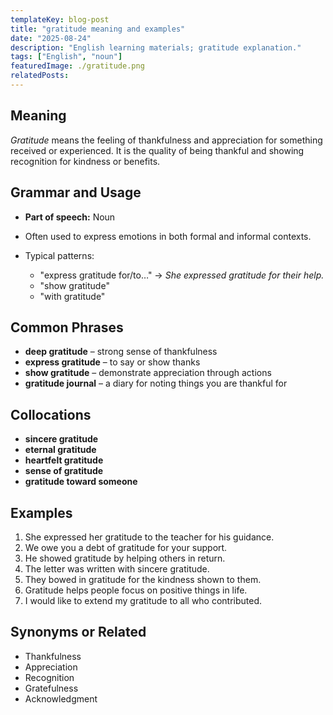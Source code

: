```yaml
---
templateKey: blog-post
title: "gratitude meaning and examples"
date: "2025-08-24"
description: "English learning materials; gratitude explanation."
tags: ["English", "noun"]
featuredImage: ./gratitude.png
relatedPosts:
---
```


## Meaning

_Gratitude_ means the feeling of thankfulness and appreciation for something received or experienced. It is the quality of being thankful and showing recognition for kindness or benefits.

## Grammar and Usage

- **Part of speech:** Noun
- Often used to express emotions in both formal and informal contexts.
- Typical patterns:

  - "express gratitude for/to…" → _She expressed gratitude for their help._
  - "show gratitude"
  - "with gratitude"

## Common Phrases

- **deep gratitude** – strong sense of thankfulness
- **express gratitude** – to say or show thanks
- **show gratitude** – demonstrate appreciation through actions
- **gratitude journal** – a diary for noting things you are thankful for

## Collocations

- **sincere gratitude**
- **eternal gratitude**
- **heartfelt gratitude**
- **sense of gratitude**
- **gratitude toward someone**

## Examples

1. She expressed her gratitude to the teacher for his guidance.
2. We owe you a debt of gratitude for your support.
3. He showed gratitude by helping others in return.
4. The letter was written with sincere gratitude.
5. They bowed in gratitude for the kindness shown to them.
6. Gratitude helps people focus on positive things in life.
7. I would like to extend my gratitude to all who contributed.

## Synonyms or Related

- Thankfulness
- Appreciation
- Recognition
- Gratefulness
- Acknowledgment
